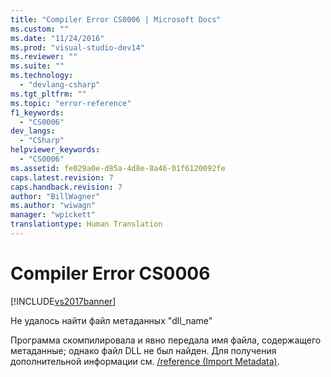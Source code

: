 ```yaml
---
title: "Compiler Error CS0006 | Microsoft Docs"
ms.custom: ""
ms.date: "11/24/2016"
ms.prod: "visual-studio-dev14"
ms.reviewer: ""
ms.suite: ""
ms.technology: 
  - "devlang-csharp"
ms.tgt_pltfrm: ""
ms.topic: "error-reference"
f1_keywords: 
  - "CS0006"
dev_langs: 
  - "CSharp"
helpviewer_keywords: 
  - "CS0006"
ms.assetid: fe029a0e-d85a-4d8e-8a46-01f6120092fe
caps.latest.revision: 7
caps.handback.revision: 7
author: "BillWagner"
ms.author: "wiwagn"
manager: "wpickett"
translationtype: Human Translation
---
```

# Compiler Error CS0006
[!INCLUDE[vs2017banner](../../../csharp/includes/vs2017banner.md)]

Не удалось найти файл метаданных "dll\_name"  
  
 Программа скомпилировала и явно передала имя файла, содержащего метаданные; однако файл DLL не был найден.  Для получения дополнительной информации см. [\/reference \(Import Metadata\)](../../../csharp/language-reference/compiler-options/reference-compiler-option.md).